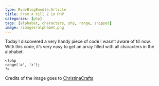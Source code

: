 ```yaml
---
type: RvdvBlogBundle:Article
title: From A till Z in PHP
categories: [php]
tags: [alphabet, characters, php, range, snippet]
image: /images/alphabet.png
---
```


Today I discovered a very handy piece of code I wasn’t aware of till now. With this code, it’s very easy to get an array filled with all characters in the alphabet.
<!-- more -->
~~~
<?php
range('a', 'z');
?>
~~~

Credits of the image goes to [ChristinaCrafts](http://www.flickr.com/photos/christinacrafts/6869654325/in/photostream)